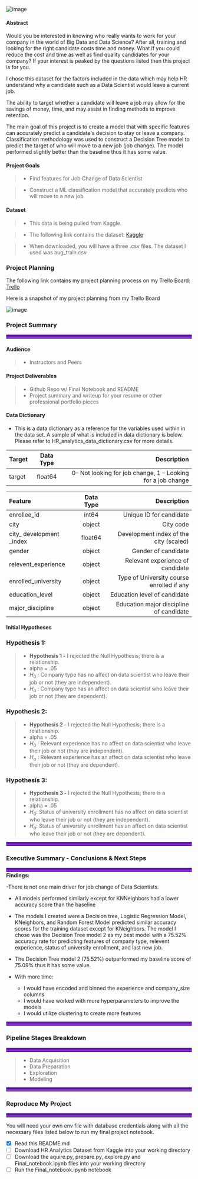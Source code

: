 ![image](https://user-images.githubusercontent.com/80718476/125493434-e29d8170-374e-4fe6-b9df-8766afd02139.png)



#### Abstract
Would you be interested in knowing who really wants to work for your company in the world of Big Data and Data Science? After all, training and looking for the right candidate costs time and money. What if you could reduce the cost and time as well as find quality candidates for your company? If your interest is peaked by the questions listed then this project is for you.

I chose this dataset for the factors included in the data which may help HR understand why a candidate such as a Data Scientist would leave a current job.

The ability to target whether a candidate will leave a job may allow for the savings of money, time, and may assist in finding methods to improve retention.

The main goal of this project is to create a model that with specific features can accurately predict a candidate's decision to stay or leave a company. Classification methodology was used to construct a Decision Tree model to predict the target of who will move to a new job (job change). The model performed slightly better than the baseline thus it has some value.




#### Project Goals
> - Find features for Job Change of Data Scientist

> - Construct a ML classification model that accurately predicts who will move to a new job


#### Dataset
> - This data is being pulled from Kaggle.

> - The following link contains the dataset: [Kaggle](https://www.kaggle.com/arashnic/hr-analytics-job-change-of-data-scientists?select=sample_submission.csv)

> - When downloaded, you will have a three .csv files. The dataset I used was aug_train.csv


### Project Planning 

The following link contains my project planning process on my Trello Board: [Trello](https://trello.com/b/u97V2VhP/individual-project-hr-analytics)

Here is a snapshot of my project planning from my Trello Board

![image](https://user-images.githubusercontent.com/80718476/125496816-7c406b2a-45ce-4097-ab3a-197bab16f3a0.png)

### Project Summary
<hr style="border-top: 10px groove blueviolet; margin-top: 1px; margin-bottom: 1px"></hr>


#### Audience
> - Instructors and Peers

#### Project Deliverables
> - Github Repo w/ Final Notebook and README
> - Project summary and writeup for your resume or other professional portfolio pieces


#### Data Dictionary
    
- This is a data dictionary as a reference for the variables used within in the data set. A sample of what is included in data dictionary is below. Please refer to HR_analytics_data_dictionary.csv for more details.


 |   Target    |  Data Type   | Description    |
| :------------- | :----------: | -----------: |
| target| float64|  0– Not looking for job change, 1 – Looking for a job change



|   Feature      |  Data Type   | Description    |
| :------------- | :----------: | -----------: |
|  enrollee_id | int64   | Unique ID for candidate |
| city   | object | City code|
| city_ development _index  | float64 | Development index of the city (scaled) |
| gender | object   | Gender of candidate|
| relevent_experience | object | Relevant experience of candidate|
| enrolled_university  | object |  Type of University course enrolled if any|
| education_level | object | Education level of candidate|
| major_discipline | object | Education major discipline of candidate|



#### Initial Hypotheses

### Hypothesis 1:
> - **Hypothesis 1 -** I rejected the Null Hypothesis; there is a relationship.
> - alpha = .05
> - $H_0$ : Company type has no affect on data scientist who leave their job or not (they are independent). 
> - $H_a$ : Company type has an affect on data scientist who leave their job or not (they are dependent). 

### Hypothesis 2:
> - **Hypothesis 2 -** I rejected the Null Hypothesis; there is a relationship.
> - alpha = .05
> - $H_0$ :  Relevant experience has no affect on data scientist who leave their job or not (they are independent). 
> - $H_a$ :  Relevant experience has an affect on data scientist who leave their job or not (they are dependent).

### Hypothesis 3:
> - **Hypothesis 3 -** I rejected the Null Hypothesis; there is a relationship.
> - alpha = .05
> - $H_0$: Status of university enrollment has no affect on data scientist who leave their job or not (they are independent). 
> - $H_a$: Status of university enrollment has an affect on data scientist who leave their job or not (they are dependent).


<hr style="border-top: 10px groove blueviolet; margin-top: 1px; margin-bottom: 1px"></hr>

### Executive Summary - Conclusions & Next Steps
<hr style="border-top: 10px groove blueviolet; margin-top: 1px; margin-bottom: 1px"></hr>
<b>Findings:</b>

  -There is not one main driver for job change of Data Scientists.
 
  - All models performed similarly except for KNNeighbors had a lower accuracy score than the baseline
  
  - The models I created were a Decision tree, Logistic Regression Model, KNeighbors, and Random Forest Model predicted similar accuracy scores for the training dataset except for KNeighbors. The model I chose was the Decision Tree model 2 as my best model with a 75.52% accuracy rate for predicting features of company type, relevent experience, status of university enrollment, and last new job.
  
  -  The Decision Tree model 2 (75.52%) outperformed my baseline score of 75.09% thus it has some value.
  

- With more time:
  - I would have encoded and binned the experience and company_size columns
  - I would have worked with more hyperparameters to improve the models
  - I would utilize clustering to create more features


<hr style="border-top: 10px groove blueviolet; margin-top: 1px; margin-bottom: 1px"></hr>

### Pipeline Stages Breakdown

<hr style="border-top: 10px groove blueviolet; margin-top: 1px; margin-bottom: 1px"></hr>

> - Data Acquisition
> - Data Preparation
> - Exploration 
> - Modeling


<hr style="border-top: 10px groove blueviolet; margin-top: 1px; margin-bottom: 1px"></hr>

### Reproduce My Project

<hr style="border-top: 10px groove blueviolet; margin-top: 1px; margin-bottom: 1px"></hr>

You will need your own env file with database credentials along with all the necessary files listed below to run my final project notebook. 
- [x] Read this README.md
- [ ] Download HR Analytics Dataset from Kaggle into your working directory
- [ ] Download the aquire.py, prepare.py, explore.py and Final_notebook.ipynb files into your working directory
- [ ] Run the Final_notebook.ipynb notebook

